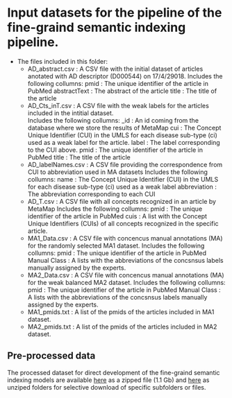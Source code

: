 # Input datasets for the pipeline of the fine-graind semantic indexing pipeline.

* The files included in this folder:
	* AD_abstract.csv	:		A CSV file with the initial dataset of articles anotated with AD descriptor (D000544) on 17/4/29018. 
								Includes the following collumns:
									pmid			:	The unique identifier of the article in PubMed
									abstractText 	:	The abstract of the article
									title 			:	The title of the article
	* AD_Cts_inT.csv		:	A CSV file with the weak labels for the articles included in the intitial dataset.  
							Includes the following collumns:
								_id				:	An id coming from the database where we store the results of MetaMap
								cui				:	The Concept Unique Identifier (CUI) in the UMLS for each disease sub-type (ci) used as a weak label for the article.
								label			:	The label corresponding to the CUI above.
								pmid			: 	The unique identifier of the article in PubMed
								title			:	The title of the article
	* AD_labelNames.csv	:	A CSV file providing the correspondence from CUI to abbreviation used in MA datasets
							Includes the following collumns:
								name			:	The Concept Unique Identifier (CUI) in the UMLS for each disease sub-type (ci) used as a weak label
								abbreviation	:	The abbreviation corresponding to each CUI
 	* AD_T.csv			:	A CSV file with all concepts recognized in an article by MetaMap
							Includes the following collumns:
								pmid			:	The unique identifier of the article in PubMed
								cuis			:	A list with the Concept Unique Identifiers (CUIs) of all concepts recognized in the specific article.
	* MA1_Data.csv		:	A CSV file with concencus manual annotations (MA) for the randomly selected MA1 dataset.
							Includes the following collumns:
								pmid			:	The unique identifier of the article in PubMed
								Manual Class	:	A lists with the abbreviations of the concsnsus labels manually assigned by the experts.
	* MA2_Data.csv		:	A CSV file with concencus manual annotations (MA) for the weak balanced MA2 dataset.
							Includes the following collumns:
								pmid			:	The unique identifier of the article in PubMed
								Manual Class	:	A lists with the abbreviations of the concsnsus labels manually assigned by the experts.
 	* MA1_pmids.txt		: 	A list of the pmids of the articles included in MA1 dataset.
 	* MA2_pmids.txt		: 	A list of the pmids of the articles included in MA2 dataset.

## Pre-processed data
The processed dataset for direct development of the fine-graind semantic indexing models are available [here](https://owncloud.skel.iit.demokritos.gr/index.php/s/UKy3DZjTzuk8xUn) as a zipped file (1.1 Gb) and [here](https://owncloud.skel.iit.demokritos.gr/index.php/s/UKy3DZjTzuk8xUn) as unziped folders for selective download of specific subfolders or files.
